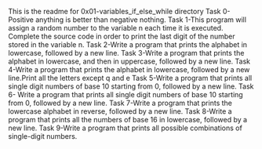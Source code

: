 This is the readme for 0x01-variables_if_else_while directory
Task 0-Positive anything is better than negative nothing.
Task 1-This program will assign a random number to the variable n each time it is executed. Complete the source code in order to print the last digit of the number stored in the variable n.
Task 2-Write a program that prints the alphabet in lowercase, followed by a new line.
Task 3-Write a program that prints the alphabet in lowercase, and then in uppercase, followed by a new line.
Task 4-Write a program that prints the alphabet in lowercase, followed by a new line.Print all the letters except q and e
Task 5-Write a program that prints all single digit numbers of base 10 starting from 0, followed by a new line.
Task 6- Write a program that prints all single digit numbers of base 10 starting from 0, followed by a new line.
Task 7-Write a program that prints the lowercase alphabet in reverse, followed by a new line.
Task 8-Write a program that prints all the numbers of base 16 in lowercase, followed by a new line.
Task 9-Write a program that prints all possible combinations of single-digit numbers.
